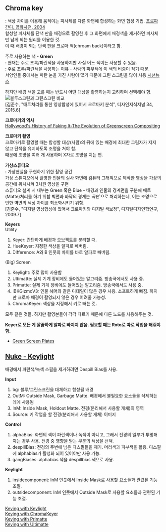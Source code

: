 ## Chroma key
: 색상 차이를 이용해 움직이는 피사체를 다른 화면에 합성하는 화면 합성 기법.
[프로파간다, 영화사전, 2004](https://terms.naver.com/entry.naver?docId=350243&cid=42617&categoryId=42617)     
합성할 피사체를 단색 판을 배경으로 촬영한 후 그 화면에서 배경색을 제거하면 피사체만 남게 되는 원리를 이용한 것.    
이 때 배경이 되는 단색 판을 크로마 백(chroam back)이라고 함. 

주로 사용하는 색 - **Green**    
: 현재는 주로 초록/파란색을 사용하지만 사실 어느 색이든 사용할 수 있음.    
: 주로 초록/파란색을 사용하는 이유 - 사람의 피부색에 이 색의 비중이 적기 때문.      
  서양인들 중에서는 파란 눈을 가진 사람이 많기 때문에 그린 스크린을 많이 사용
[시선뉴스](https://www.sisunnews.co.kr/news/articleView.html?idxno=42927)

하지만 배경 색을 고를 때는 반드시 어떤 대상을 촬영하는지 고려하며 선택해야 함.       
![블루스크린과 그린스크린 비교](https://user-images.githubusercontent.com/90232599/137173602-a35affb3-c224-41cf-84f6-aa4869404d65.jpg)     
[김준수, "매트처리를 통한 영상합성에 있어서 크로마키 분석", 디자인지식저널 34, 2015.6]

**크로마키의 역사**    
[Hollywood's History of Faking It-The Evolution of Greenscreen Compositing](https://www.youtube.com/watch?v=H8aoUXjSfsI&ab_channel=FilmmakerIQ)

**크로마키 촬영**   
크로마키로 촬영할 때는 합성할 대상(사람)의 뒤에 있는 배경에 최대한 그림자가 지지 않고 단색을 유지하도록 조명을 쳐야 함.   
때문에 조명을 여러 개 사용하며 X자로 조명을 치는 편.    


**가상스튜디오**    
: 가상현실을 구현하기 위한 촬영 공간     
가상 스튜디오에서 촬영한 인물의 실사 화면에 컴퓨터 그래픽으로 제작한 영상을 가상의 공간에 위치시켜 3차원 영상을 구현     
스튜디오 설계 시 내부는 Green 혹은 Blue - 배경과 인물의 경계면을 구분해 매트(Matte)처리를 하기 위함 
벽면과 바닥의 경계는 _곡면_ 으로 처리하는데, 이는 조명으로 인한 벽면의 색상 차이를 최소화시키기 위함.      
[김준수, "디지털 영상합성에 있어서 크로마키와 디지털 색보정", 디지털디자인학연구, 2009.7]   


**Keyers**    
Utility    
1. Keyer: 간단하게 배경과 오브젝트를 분리할 때. 
2. HueKeyer: 지정한 색상을 알파로 빼버림.
3. Difference: A와 B 인풋의 차이를 바로 알파로 빼버림. 

(Big) Screen   
1. Keylight: 주로 많이 사용함
2. Ultimatte: 실제 기계 장비에도 들어있는 알고리즘. 방송국에서도 사용 중. 
3. Primatte: 실제 기계 장비에도 들어있는 알고리즘. 방송국에서도 사용 중. 
4. IBKGizmoV3: 인물 헤어와 같은 디테일이 많은 경우 사용. 소프트하게 빠짐. 하지만 크로마 배경이 촬영되지 않은 경우 어려울 가능성. 
5. ChromaKeyer: 색상을 지정해서 키로 빼는 것. 

모두 같은 것들. 하지만 촬영본들이 각각 다르기 때문에 다른 노드를 사용해주는 것. 

**Keyer로 모든 게 깔끔하게 알파로 빠지지 않음. 필요할 때는 Roto로 따로 작업을 해줘야 함.**

+ [Green Screen Plates](https://www.hollywoodcamerawork.com/green-screen-plates.html) 


## [Nuke - Keylight](https://learn.foundry.com/nuke/content/reference_guide/keyer_nodes/keylight.html)

배경에서 파란색/녹색 스필을 제거하려면 Despill Bias를 사용. 

**Input**   
1. bg: 블루/그린스크린을 대체하고 합성될 배경
2. OutM: Outside Mask, Garbage Matte. 배경에서 불필요한 요소들을 삭제하는 데에 사용됨
3. InM: Inside Mask, Holdout Matte. 전경(분리해서 사용할 개체)의 영역
4. Source: 키 작업을 할 전경(분리해서 사용할 개체) 이미지

**Control**
1. alphaBias: 화면의 색이 파란색이나 녹색이 아니고, 그래서 전경의 일부가 투명해지는 경우 사용. 전경 중 영향을 받는 부분의 색상을 선택.
2. despillBias: 전경의 주변에 남은 디스필들을 제거. 머리색과 피부색을 활용. 디스필에 alphabias가 활성화 되어 있어야만 사용 가능. 
3. gangBiases: alphabias 색을 despillbias 색으로 사용. 

**Keylight**   
1. insidecomponent: InM 인풋에서 Inside Mask로 사용할 요소들과 관련된 기능 조절. 
2. outsidecomponent: InM 인풋에서 Outside Mask로 사용할 요소들과 관련된 기능 조절. 

[Keying with Keylight](https://learn.foundry.com/nuke/content/comp_environment/keying_with_keylight/keying_keylight.html)    
[Keying with ChromaKeyer](https://learn.foundry.com/nuke/content/comp_environment/keying_with_chromakeyer/keying_chromakeyer.html)   
[Keying with Primatte](https://learn.foundry.com/nuke/content/comp_environment/keying_with_primatte/keying_primatte.html)   
[Keying with Ultimatte](https://learn.foundry.com/nuke/content/comp_environment/keying_with_ultimatte/keying_ultimatte.html)   



